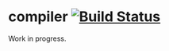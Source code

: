 # compiler [![Build Status](https://api.travis-ci.org/Sibilance/compiler.svg?branch=main)](https://travis-ci.com/github/Sibilance/compiler)

Work in progress.
